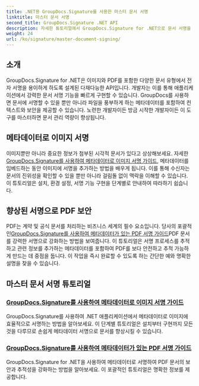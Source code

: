 ```yaml
---
title: .NET용 GroupDocs.Signature를 사용한 마스터 문서 서명
linktitle: 마스터 문서 서명
second_title: GroupDocs.Signature .NET API
description: 자세한 튜토리얼에서 GroupDocs.Signature for .NET으로 문서 서명을 마스터하세요. 메타데이터로 이미지와 PDF에 손쉽게 서명하세요.
weight: 24
url: /ko/signature/master-document-signing/
---
```

## 소개

GroupDocs.Signature for .NET은 이미지와 PDF를 포함한 다양한 문서 유형에서 전자 서명을 용이하게 하도록 설계된 다재다능한 API입니다. 개발자는 이를 통해 애플리케이션에서 강력한 문서 서명 기능을 빠르게 구현할 수 있습니다. GroupDocs를 사용하면 문서에 서명할 수 있을 뿐만 아니라 파일을 풍부하게 하는 메타데이터를 포함하여 컨텍스트와 보안을 제공할 수 있습니다. 노련한 개발자이든 방금 시작한 개발자이든 이 도구를 마스터하면 문서 관리 역량이 향상됩니다.

## 메타데이터로 이미지 서명  
이미지뿐만 아니라 중요한 정보가 첨부된 시각적 문서가 있다고 상상해보세요. 자세한[GroupDocs.Signature를 사용하여 메타데이터로 이미지 서명 가이드](./signing-images-with-metadata/), 메타데이터를 임베드하는 동안 이미지에 서명을 추가하는 방법을 배우게 됩니다. 이를 통해 수신자는 문서의 진위성을 확인할 수 있을 뿐만 아니라 걸림돌 없이 맥락을 이해할 수 있습니다. 이 튜토리얼은 설치, 환경 설정, 서명 기능 구현을 단계별로 안내하여 따라하기 쉽습니다.

## 향상된 서명으로 PDF 보안  
 PDF는 계약 및 공식 문서를 처리하는 비즈니스 세계의 필수 요소입니다. 당사의 포괄적인[GroupDocs.Signature를 사용하여 메타데이터가 있는 PDF 서명 가이드](./signing-pdf-with-metadata/)PDF 문서를 강력한 서명으로 강화하는 방법을 보여줍니다. 이 튜토리얼은 서명 프로세스를 추적하고 관련 정보를 추가하는 메타데이터를 포함하여 PDF를 보다 안전하고 추적 가능하게 만드는 데 중점을 둡니다. 이 작업을 즉시 완료할 수 있도록 하는 간단한 예와 명확한 설명을 찾을 수 있습니다.

## 마스터 문서 서명 튜토리얼
### [GroupDocs.Signature를 사용하여 메타데이터로 이미지 서명 가이드](./signing-images-with-metadata/)
GroupDocs.Signature를 사용하여 .NET 애플리케이션에서 메타데이터로 이미지에 효율적으로 서명하는 방법을 알아보세요. 이 단계별 튜토리얼은 설치부터 구현까지 모든 것을 다루므로 손쉽게 메타데이터 서명으로 문서를 향상시킬 수 있습니다.
### [GroupDocs.Signature를 사용하여 메타데이터가 있는 PDF 서명 가이드](./signing-pdf-with-metadata/)
GroupDocs.Signature for .NET을 사용하여 메타데이터로 서명하여 PDF 문서의 보안과 추적성을 강화하는 방법을 알아보세요. 이 포괄적인 튜토리얼은 명확한 정보를 제공합니다.